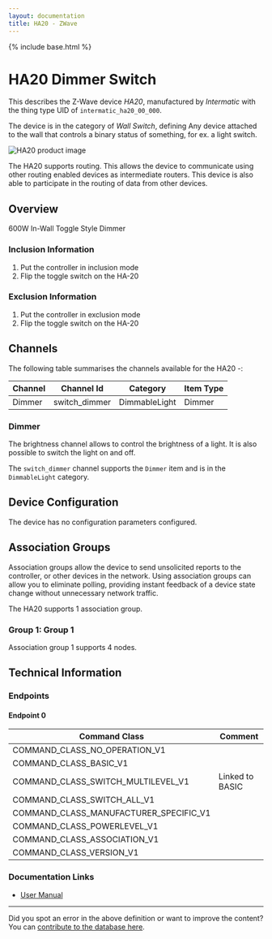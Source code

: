 ```yaml
---
layout: documentation
title: HA20 - ZWave
---
```


{% include base.html %}

# HA20 Dimmer Switch
This describes the Z-Wave device *HA20*, manufactured by *Intermatic* with the thing type UID of ```intermatic_ha20_00_000```.

The device is in the category of *Wall Switch*, defining Any device attached to the wall that controls a binary status of something, for ex. a light switch.

![HA20 product image](https://www.cd-jackson.com/zwave_device_uploads/19/19_default.png)


The HA20 supports routing. This allows the device to communicate using other routing enabled devices as intermediate routers.  This device is also able to participate in the routing of data from other devices.

## Overview

600W In-Wall Toggle Style Dimmer

### Inclusion Information

  1. Put the controller in inclusion mode
  2. Flip the toggle switch on the HA-20

### Exclusion Information

  1. Put the controller in exclusion mode
  2. Flip the toggle switch on the HA-20

## Channels

The following table summarises the channels available for the HA20 -:

| Channel | Channel Id | Category | Item Type |
|---------|------------|----------|-----------|
| Dimmer | switch_dimmer | DimmableLight | Dimmer | 

### Dimmer

The brightness channel allows to control the brightness of a light.
            It is also possible to switch the light on and off.

The ```switch_dimmer``` channel supports the ```Dimmer``` item and is in the ```DimmableLight``` category.



## Device Configuration

The device has no configuration parameters configured.

## Association Groups

Association groups allow the device to send unsolicited reports to the controller, or other devices in the network. Using association groups can allow you to eliminate polling, providing instant feedback of a device state change without unnecessary network traffic.

The HA20 supports 1 association group.

### Group 1: Group 1


Association group 1 supports 4 nodes.

## Technical Information

### Endpoints

#### Endpoint 0

| Command Class | Comment |
|---------------|---------|
| COMMAND_CLASS_NO_OPERATION_V1| |
| COMMAND_CLASS_BASIC_V1| |
| COMMAND_CLASS_SWITCH_MULTILEVEL_V1| Linked to BASIC|
| COMMAND_CLASS_SWITCH_ALL_V1| |
| COMMAND_CLASS_MANUFACTURER_SPECIFIC_V1| |
| COMMAND_CLASS_POWERLEVEL_V1| |
| COMMAND_CLASS_ASSOCIATION_V1| |
| COMMAND_CLASS_VERSION_V1| |

### Documentation Links

* [User Manual](https://www.cd-jackson.com/zwave_device_uploads/19/ha20.pdf)

---

Did you spot an error in the above definition or want to improve the content?
You can [contribute to the database here](http://www.cd-jackson.com/index.php/zwave/zwave-device-database/zwave-device-list/devicesummary/19).
